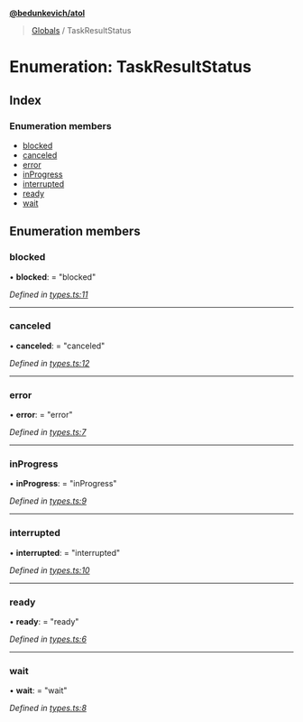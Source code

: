 **[@bedunkevich/atol](../README.md)**

> [Globals](../README.md) / TaskResultStatus

# Enumeration: TaskResultStatus

## Index

### Enumeration members

* [blocked](taskresultstatus.md#blocked)
* [canceled](taskresultstatus.md#canceled)
* [error](taskresultstatus.md#error)
* [inProgress](taskresultstatus.md#inprogress)
* [interrupted](taskresultstatus.md#interrupted)
* [ready](taskresultstatus.md#ready)
* [wait](taskresultstatus.md#wait)

## Enumeration members

### blocked

•  **blocked**:  = "blocked"

*Defined in [types.ts:11](https://github.com/Bedunkevich/atol/blob/5711515/src/types.ts#L11)*

___

### canceled

•  **canceled**:  = "canceled"

*Defined in [types.ts:12](https://github.com/Bedunkevich/atol/blob/5711515/src/types.ts#L12)*

___

### error

•  **error**:  = "error"

*Defined in [types.ts:7](https://github.com/Bedunkevich/atol/blob/5711515/src/types.ts#L7)*

___

### inProgress

•  **inProgress**:  = "inProgress"

*Defined in [types.ts:9](https://github.com/Bedunkevich/atol/blob/5711515/src/types.ts#L9)*

___

### interrupted

•  **interrupted**:  = "interrupted"

*Defined in [types.ts:10](https://github.com/Bedunkevich/atol/blob/5711515/src/types.ts#L10)*

___

### ready

•  **ready**:  = "ready"

*Defined in [types.ts:6](https://github.com/Bedunkevich/atol/blob/5711515/src/types.ts#L6)*

___

### wait

•  **wait**:  = "wait"

*Defined in [types.ts:8](https://github.com/Bedunkevich/atol/blob/5711515/src/types.ts#L8)*
